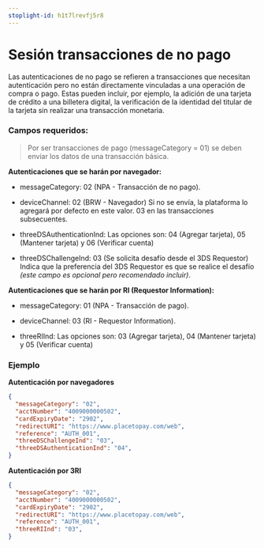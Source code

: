 ```yaml
---
stoplight-id: h1t7lrevfj5r8
---
```


# Sesión transacciones de no pago

Las autenticaciones de no pago se refieren a transacciones que necesitan autenticación pero no están directamente vinculadas a una operación de compra o pago. Estas pueden incluir, por ejemplo, la adición de una tarjeta de crédito a una billetera digital, la verificación de la identidad del titular de la tarjeta sin realizar una transacción monetaria.

### Campos requeridos:

> Por ser transacciones de pago (messageCategory = 01) se deben enviar los datos de una transacción básica.

**Autenticaciones que se harán por navegador:**
- messageCategory: 02 (NPA - Transacción de no pago).

- deviceChannel: 02 (BRW - Navegador) Si no se envía, la plataforma lo agregará por defecto en este valor. 03 en las transacciones subsecuentes.

- threeDSAuthenticationInd: Las opciones son: 04 (Agregar tarjeta), 05 (Mantener tarjeta) y 06 (Verificar cuenta)

- threeDSChallengeInd: 03 (Se solicita desafío desde el 3DS Requestor) Indica que la preferencia del 3DS Requestor es que se realice el desafío *(este campo es opcional pero recomendado incluir)*.

**Autenticaciones que se harán por RI (Requestor Information):**
- messageCategory: 01 (NPA - Transacción de pago).

- deviceChannel: 03 (RI - Requestor Information).

- threeRIInd: Las opciones son: 03 (Agregar tarjeta), 04 (Mantener tarjeta) y 05 (Verificar cuenta)

### Ejemplo

**Autenticación por navegadores**

```json
{
  "messageCategory": "02",
  "acctNumber": "4009000000502",
  "cardExpiryDate": "2902",
  "redirectURI": "https://www.placetopay.com/web",
  "reference": "AUTH_001",
  "threeDSChallengeInd": "03",
  "threeDSAuthenticationInd": "04",
}
```

**Autenticación por 3RI**

```json
{
  "messageCategory": "02",
  "acctNumber": "4009000000502",
  "cardExpiryDate": "2902",
  "redirectURI": "https://www.placetopay.com/web",
  "reference": "AUTH_001",
  "threeRIInd": "03",
}
```
